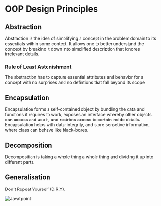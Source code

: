 # OOP Design Principles

## Abstraction

Abstraction is the idea of simplifying a concept in the problem domain to its essentials within some context.
It allows one to better understand the concept by breaking it down into simplified description that ignores
irrelevant details.

### Rule of Least Astonishment

The abstraction has to capture essential attributes and behavior for a concept with no surprises and no
defintions that fall beyond its scope.

## Encapsulation

Encapsulation forms a self-contained object by bundling the data and functions it requires to work,
exposes an interface whereby other objects can access and use it, and restricts access to certain
inside details.
Encapsulation helps with data-integrity, and store sensetive information, where class can behave like black-boxes.

## Decomposition

Decomposition is taking a whole thing a whole thing and dividing it up into different parts.

## Generalisation

Don't Repeat Yourself (D.R.Y).

![Javatpoint](https://media-exp1.licdn.com/dms/image/C4D0BAQEwg5FK93uumQ/company-logo_200_200/0/1519923012279?e=2147483647&v=beta&t=63CNoS8OTR4lHjPhHSO7eFFqwLGwYunWfyDBV3tdc0c)  
